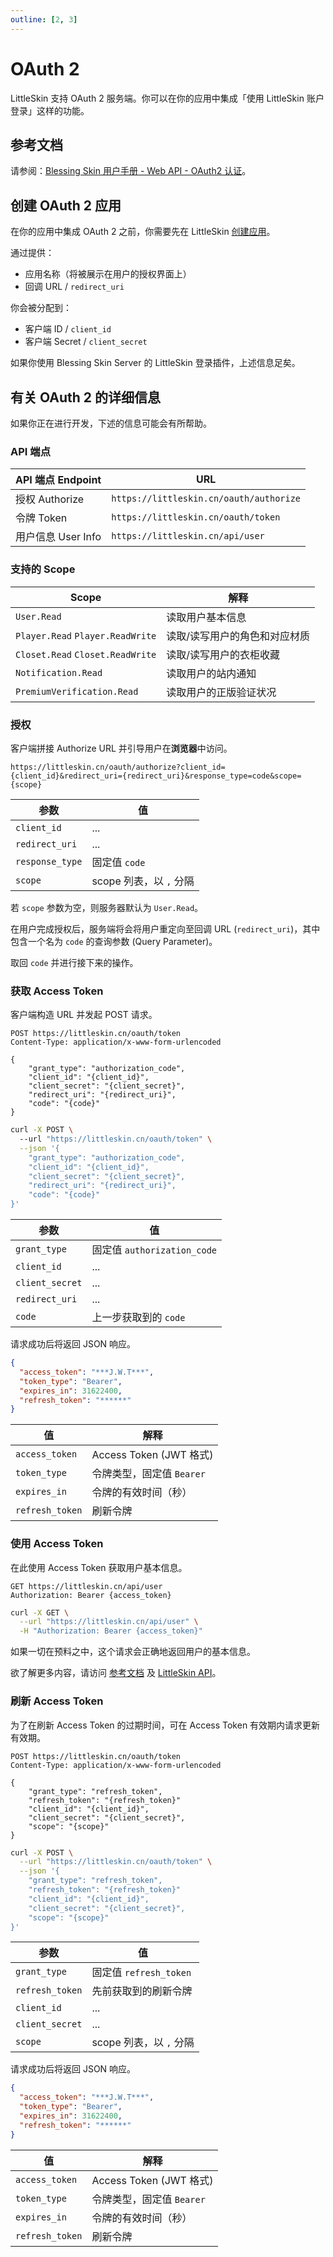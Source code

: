 ```yaml
---
outline: [2, 3]
---
```


# OAuth 2

<!--@include: ./for-experts.template.md-->

LittleSkin 支持 OAuth 2 服务端。你可以在你的应用中集成「使用 LittleSkin 账户登录」这样的功能。

## 参考文档

请参阅：[Blessing Skin 用户手册 - Web API - OAuth2 认证](https://blessing.netlify.app/api/oauth.html)。

## 创建 OAuth 2 应用

在你的应用中集成 OAuth 2 之前，你需要先在 LittleSkin [创建应用](https://littleskin.cn/user/oauth/manage)。

通过提供：

- 应用名称（将被展示在用户的授权界面上）
- 回调 URL / `redirect_uri`

你会被分配到：

- 客户端 ID / `client_id`
- 客户端 Secret / `client_secret`

如果你使用 Blessing Skin Server 的 LittleSkin 登录插件，上述信息足矣。

## 有关 OAuth 2 的详细信息

如果你正在进行开发，下述的信息可能会有所帮助。

### API 端点

| API 端点 Endpoint      | URL                                      |
| ---------------------- | ---------------------------------------- |
| 授权 Authorize         | `https://littleskin.cn/oauth/authorize`  |
| 令牌 Token             | `https://littleskin.cn/oauth/token`      |
| 用户信息 User Info     | `https://littleskin.cn/api/user`         |

### 支持的 Scope

| Scope                            | 解释                          |
| -------------------------------- | ----------------------------- |
| `User.Read`                      | 读取用户基本信息              |
| `Player.Read` `Player.ReadWrite` | 读取/读写用户的角色和对应材质 |
| `Closet.Read` `Closet.ReadWrite` | 读取/读写用户的衣柜收藏       |
| `Notification.Read`              | 读取用户的站内通知            |
| `PremiumVerification.Read`       | 读取用户的正版验证状况        |

### 授权

客户端拼接 Authorize URL 并引导用户在**浏览器**中访问。

```
https://littleskin.cn/oauth/authorize?client_id={client_id}&redirect_uri={redirect_uri}&response_type=code&scope={scope}
```

| 参数            | 值                      |
| --------------- | ----------------------- |
| `client_id`     | ...                     |
| `redirect_uri`  | ...                     |
| `response_type` | 固定值 `code`           |
| `scope`         | scope 列表，以 `,` 分隔 |

若 `scope` 参数为空，则服务器默认为 `User.Read`。

在用户完成授权后，服务端将会将用户重定向至回调 URL (`redirect_uri`)，其中包含一个名为 `code` 的查询参数 (Query Parameter)。

取回 `code` 并进行接下来的操作。

### 获取 Access Token

客户端构造 URL 并发起 POST 请求。

```http
POST https://littleskin.cn/oauth/token
Content-Type: application/x-www-form-urlencoded

{
    "grant_type": "authorization_code",
    "client_id": "{client_id}",
    "client_secret": "{client_secret}",
    "redirect_uri": "{redirect_uri}",
    "code": "{code}"
}
```

```bash
curl -X POST \ 
  --url "https://littleskin.cn/oauth/token" \
  --json '{
    "grant_type": "authorization_code",
    "client_id": "{client_id}",
    "client_secret": "{client_secret}",
    "redirect_uri": "{redirect_uri}",
    "code": "{code}"
}'
```

| 参数            | 值                          |
| --------------- | --------------------------- |
| `grant_type`    | 固定值 `authorization_code` |
| `client_id`     | ...                         |
| `client_secret` | ...                         |
| `redirect_uri`  | ...                         |
| `code`          | 上一步获取到的 `code`       |

请求成功后将返回 JSON 响应。

```json
{
  "access_token": "***J.W.T***",
  "token_type": "Bearer",
  "expires_in": 31622400,
  "refresh_token": "******"
}
```

| 值              | 解释                      |
| --------------- | ------------------------- |
| `access_token`  | Access Token (JWT 格式)   |
| `token_type`    | 令牌类型，固定值 `Bearer` |
| `expires_in`    | 令牌的有效时间（秒）      |
| `refresh_token` | 刷新令牌                  |

### 使用 Access Token

在此使用 Access Token 获取用户基本信息。

```http
GET https://littleskin.cn/api/user
Authorization: Bearer {access_token}
```

```bash
curl -X GET \
  --url "https://littleskin.cn/api/user" \
  -H "Authorization: Bearer {access_token}"
```

如果一切在预料之中，这个请求会正确地返回用户的基本信息。

欲了解更多内容，请访问 [参考文档](#参考文档) 及 [LittleSkin API](./api.md)。

### 刷新 Access Token

为了在刷新 Access Token 的过期时间，可在 Access Token 有效期内请求更新有效期。

```http
POST https://littleskin.cn/oauth/token
Content-Type: application/x-www-form-urlencoded

{
    "grant_type": "refresh_token",
    "refresh_token": "{refresh_token}"
    "client_id": "{client_id}",
    "client_secret": "{client_secret}",
    "scope": "{scope}"
}
```

```bash
curl -X POST \
  --url "https://littleskin.cn/oauth/token" \
  --json '{
    "grant_type": "refresh_token",
    "refresh_token": "{refresh_token}"
    "client_id": "{client_id}",
    "client_secret": "{client_secret}",
    "scope": "{scope}"
}'
```

| 参数            | 值                      |
| --------------- | ----------------------- |
| `grant_type`    | 固定值 `refresh_token`  |
| `refresh_token` | 先前获取到的刷新令牌    |
| `client_id`     | ...                     |
| `client_secret` | ...                     |
| `scope`         | scope 列表，以 `,` 分隔 |

请求成功后将返回 JSON 响应。

```json
{
  "access_token": "***J.W.T***",
  "token_type": "Bearer",
  "expires_in": 31622400,
  "refresh_token": "******"
}
```

| 值              | 解释                      |
| --------------- | ------------------------- |
| `access_token`  | Access Token (JWT 格式)   |
| `token_type`    | 令牌类型，固定值 `Bearer` |
| `expires_in`    | 令牌的有效时间（秒）      |
| `refresh_token` | 刷新令牌                  |
